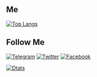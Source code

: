 
## Me
[![Top Langs](https://github-readme-stats-sigma-five.vercel.app/api/top-langs/?username=MaksimKosyanchuk&theme=nightowl&layout=compact)](https://github.com/MaksimKosyanchuk)

## Follow Me
[![Telegram](https://img.shields.io/badge/-Telegram-000000?style=for-the-badge&logo=Telegram&logoColor=	)](https://t.me/mak_sinus)
[![Twitter](https://img.shields.io/badge/-%20Twitter-000000?style=for-the-badge&logo=twitter&logoColor=3786ed)](https://twitter.com/Mak_Sinus)
[![Facebook](https://img.shields.io/badge/-%20Facebook-000000?style=for-the-badge&logo=facebook&logoColor=4c7cf5)](https://www.facebook.com/MakSinus)


[![Dtats](https://github-readme-stats.vercel.app/api?username=MaksimKosyanchuk&theme=nightowl)](https://github.com/MaksimKosyanchuk)
